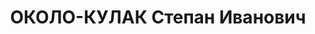 ---
title: ОКОЛО-КУЛАК Степан Иванович
description: 'Род. в 1901, Черниговская губ., Стародубский уезд, с. Борисполь, русский,
  обр.: среднее, б/п. Проживал: Томск. 232-й стр. полк, пом.командира по материальному
  обеспечению

  Арестован 23.08.1937. Обв.: к-р военно-троцкистская организация. Приговор: 28.10.1937
  – ВМН. Расстрелян 28.10.1937.

  Реабилитирован 10.11.1956'
---